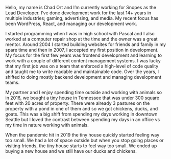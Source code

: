 Hello, my name is Chad Ort and I’m currently working for Snopes as the Lead Developer. I’ve done development work for the last 14+ years in multiple industries; gaming, advertising, and media. My recent focus has been WordPress, React, and managing our development work.

I started programming when I was in high school with Pascal and I also worked at a computer repair shop at the time and the owner was a great mentor. Around 2004 I started building websites for friends and family in my spare time and then in 2007, I accepted my first position in development. My focus for the first few years was frontend development and learning to work with a couple of different content management systems. I was lucky that my first job was on a team that enforced a high-level of code quality and taught me to write readable and maintainable code. Over the years, I shifted to doing mostly backend development and managing development teams.

My partner and I enjoy spending time outside and working with animals so in 2016, we bought a tiny house in Tennessee that was under 300 square feet with 20 acres of property. There were already 3 pastures on the property with a pond in one of them and so we got chickens, ducks, and goats. This was a big shift from spending my days working in downtown Seattle but I loved the contrast between spending my days in an office vs my time in nature working with animals.

When the pandemic hit in 2019 the tiny house quickly started feeling way too small. We had a lot of space outside but when you stop going places or visiting friends, the tiny house starts to feel way too small. We ended up buying a new house and we still have our ducks and chickens. 
